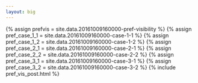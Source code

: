 ```yaml
---
layout: big
---
```

{% assign prefvis = site.data.20161009160000-pref-visibility %}
{% assign pref_case_1_1 = site.data.20161009160000-case-1-1 %}
{% assign pref_case_1_2 = site.data.20161009160000-case-1-2 %}
{% assign pref_case_2_1 = site.data.20161009160000-case-2-1 %}
{% assign pref_case_2_2 = site.data.20161009160000-case-2-2 %}
{% assign pref_case_3_1 = site.data.20161009160000-case-3-1 %}
{% assign pref_case_3_2 = site.data.20161009160000-case-3-2 %}
{% include pref_vis_post.html %}
